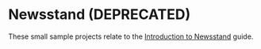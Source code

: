 # Newsstand (DEPRECATED)

These small sample projects relate to the [Introduction to Newsstand](guides/ios/platform_features/introduction_to_newsstand/) guide.
